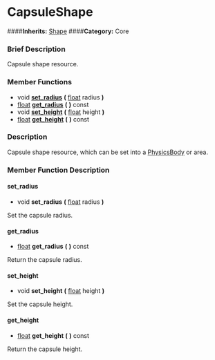 #  CapsuleShape  
####**Inherits:** [Shape](class_shape)
####**Category:** Core

###  Brief Description  
Capsule shape resource.

###  Member Functions 
  * void  **[set&#95;radius](#set_radius)**  **(** [float](class_float) radius  **)**
  * [float](class_float)  **[get&#95;radius](#get_radius)**  **(** **)** const
  * void  **[set&#95;height](#set_height)**  **(** [float](class_float) height  **)**
  * [float](class_float)  **[get&#95;height](#get_height)**  **(** **)** const

###  Description  
Capsule shape resource, which can be set into a [PhysicsBody](class_physicsbody) or area.

###  Member Function Description  

#### <a name="set_radius">set_radius</a>
  * void  **set&#95;radius**  **(** [float](class_float) radius  **)**

Set the capsule radius.

#### <a name="get_radius">get_radius</a>
  * [float](class_float)  **get&#95;radius**  **(** **)** const

Return the capsule radius.

#### <a name="set_height">set_height</a>
  * void  **set&#95;height**  **(** [float](class_float) height  **)**

Set the capsule height.

#### <a name="get_height">get_height</a>
  * [float](class_float)  **get&#95;height**  **(** **)** const

Return the capsule height.
